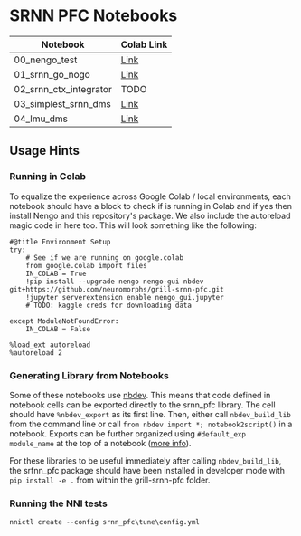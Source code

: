 # SRNN PFC Notebooks

| Notebook                    | Colab Link |
|-----------------------------| -----------|
| 00_nengo_test               | [Link](https://colab.research.google.com/github/neuromorphs/grill-srnn-pfc/blob/master/notebooks/00_nengo_test.ipynb)|
| 01_srnn_go_nogo             | [Link](https://colab.research.google.com/github/neuromorphs/grill-srnn-pfc/blob/master/notebooks/01_srnn_go_nogo.ipynb)|
| 02_srnn_ctx_integrator      | TODO |
| 03_simplest_srnn_dms        | [Link](https://colab.research.google.com/github/neuromorphs/grill-srnn-pfc/blob/master/notebooks/03_simplest_rnn_dms.ipynb)|
| 04_lmu_dms        | [Link](https://colab.research.google.com/github/neuromorphs/grill-srnn-pfc/blob/master/notebooks/04_lmu_dms.ipynb)|

## Usage Hints

### Running in Colab

To equalize the experience across Google Colab / local environments, each notebook should have a block to check if is running in Colab and if yes then install Nengo and this repository's package. We also include the autoreload magic code in here too. This will look something like the following:
```jupyterpython
#@title Environment Setup
try:
    # See if we are running on google.colab
    from google.colab import files
    IN_COLAB = True
    !pip install --upgrade nengo nengo-gui nbdev git+https://github.com/neuromorphs/grill-srnn-pfc.git
    !jupyter serverextension enable nengo_gui.jupyter
    # TODO: kaggle creds for downloading data 
    
except ModuleNotFoundError:
    IN_COLAB = False

%load_ext autoreload
%autoreload 2
```

### Generating Library from Notebooks

Some of these notebooks use [nbdev](https://nbdev.fast.ai/). This means that code defined in notebook cells can be exported directly to the srnn_pfc library. The cell should have `%nbdev_export` as its first line. Then, either call `nbdev_build_lib` from the command line or call `from nbdev import *; notebook2script()` in a notebook. Exports can be further organized using `#default_exp module_name` at the top of a notebook ([more info](https://nbdev.fast.ai/export.html)).

For these libraries to be useful immediately after calling `nbdev_build_lib`, the srfnn_pfc package should have been installed in developer mode with `pip install -e .` from within the grill-srnn-pfc folder.

### Running the NNI tests

`nnictl create --config srnn_pfc\tune\config.yml`